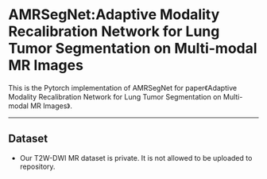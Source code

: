 # AMRSegNet:Adaptive Modality Recalibration Network for Lung Tumor Segmentation on Multi-modal MR Images
This is the Pytorch implementation of AMRSegNet for paper《Adaptive Modality Recalibration Network for Lung Tumor Segmentation on Multi-modal MR Images》.
***
## Dataset
- Our T2W-DWI MR dataset is private. It is not allowed to be uploaded to repository. 

